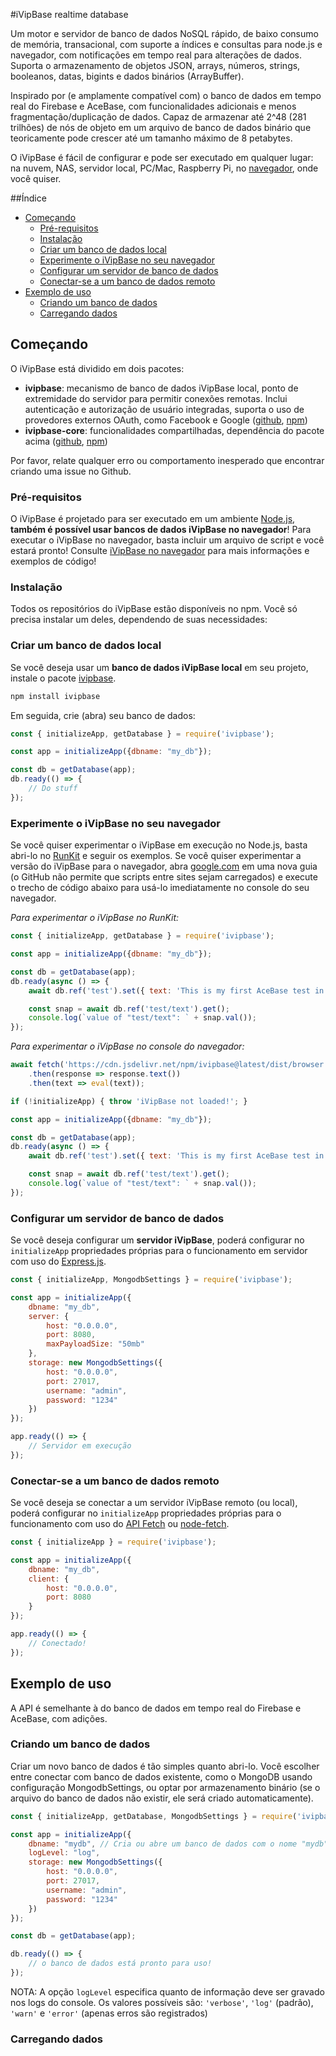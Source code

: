 #iVipBase realtime database

Um motor e servidor de banco de dados NoSQL rápido, de baixo consumo de memória, transacional, com suporte a índices e consultas para node.js e navegador, com notificações em tempo real para alterações de dados. Suporta o armazenamento de objetos JSON, arrays, números, strings, booleanos, datas, bigints e dados binários (ArrayBuffer).

Inspirado por (e amplamente compatível com) o banco de dados em tempo real do Firebase e AceBase, com funcionalidades adicionais e menos fragmentação/duplicação de dados. Capaz de armazenar até 2^48 (281 trilhões) de nós de objeto em um arquivo de banco de dados binário que teoricamente pode crescer até um tamanho máximo de 8 petabytes.

O iVipBase é fácil de configurar e pode ser executado em qualquer lugar: na nuvem, NAS, servidor local, PC/Mac, Raspberry Pi, no [navegador](#experimente-o-ivipbase-no-seu-navegador), onde você quiser.

##Índice

- [Começando](#começando)
  - [Pré-requisitos](#pré-requisitos)
  - [Instalação](#instalação)
  - [Criar um banco de dados local](#criar-um-banco-de-dados-local)
  - [Experimente o iVipBase no seu navegador](#experimente-o-ivipbase-no-seu-navegador)
  - [Configurar um servidor de banco de dados](#configurar-um-servidor-de-banco-de-dados)
  - [Conectar-se a um banco de dados remoto](#conectar-se-a-um-banco-de-dados-remoto)
- [Exemplo de uso](#exemplo-de-uso)
  - [Criando um banco de dados](#criando-um-banco-de-dados)
  - [Carregando dados](#carregando-dados)
  
## Começando

O iVipBase está dividido em dois pacotes:
* **ivipbase**: mecanismo de banco de dados iVipBase local, ponto de extremidade do servidor para permitir conexões remotas. Inclui autenticação e autorização de usuário integradas, suporta o uso de provedores externos OAuth, como Facebook e Google ([github](https://github.com/ivipservices/ivipbase), [npm](https://www.npmjs.com/package/ivipbase))
* **ivipbase-core**: funcionalidades compartilhadas, dependência do pacote acima ([github](https://github.com/ivipservices/ivipbase-core), [npm](https://www.npmjs.com/package/ivipbase-core))

Por favor, relate qualquer erro ou comportamento inesperado que encontrar criando uma issue no Github.

### Pré-requisitos

O iVipBase é projetado para ser executado em um ambiente [Node.js](https://nodejs.org/), **também é possível usar bancos de dados iVipBase no navegador**! Para executar o iVipBase no navegador, basta incluir um arquivo de script e você estará pronto! Consulte [iVipBase no navegador](#experimente-o-ivipbase-no-seu-navegador) para mais informações e exemplos de código!

### Instalação

Todos os repositórios do iVipBase estão disponíveis no npm. Você só precisa instalar um deles, dependendo de suas necessidades:

### Criar um banco de dados local

Se você deseja usar um **banco de dados iVipBase local** em seu projeto, instale o pacote [ivipbase](https://www.npmjs.com/package/ivipbase).

```sh
npm install ivipbase
```

Em seguida, crie (abra) seu banco de dados:
```js
const { initializeApp, getDatabase } = require('ivipbase');

const app = initializeApp({dbname: "my_db"});

const db = getDatabase(app);
db.ready(() => {
    // Do stuff
});
```

### Experimente o iVipBase no seu navegador

Se você quiser experimentar o iVipBase em execução no Node.js, basta abri-lo no [RunKit](https://npm.runkit.com/acebase) e seguir os exemplos. Se você quiser experimentar a versão do iVipBase para o navegador, abra [google.com](google.com) em uma nova guia (o GitHub não permite que scripts entre sites sejam carregados) e execute o trecho de código abaixo para usá-lo imediatamente no console do seu navegador.

*Para experimentar o iVipBase no RunKit:*

```js
const { initializeApp, getDatabase } = require('ivipbase');

const app = initializeApp({dbname: "my_db"});

const db = getDatabase(app);
db.ready(async () => {
    await db.ref('test').set({ text: 'This is my first AceBase test in RunKit' });

    const snap = await db.ref('test/text').get();
    console.log(`value of "test/text": ` + snap.val());
});
```

*Para experimentar o iVipBase no console do navegador:*

```js
await fetch('https://cdn.jsdelivr.net/npm/ivipbase@latest/dist/browser.min.js')
    .then(response => response.text())
    .then(text => eval(text));

if (!initializeApp) { throw 'iVipBase not loaded!'; }

const app = initializeApp({dbname: "my_db"});

const db = getDatabase(app);
db.ready(async () => {
    await db.ref('test').set({ text: 'This is my first AceBase test in the browser' });

    const snap = await db.ref('test/text').get();
    console.log(`value of "test/text": ` + snap.val());
});
```

### Configurar um servidor de banco de dados
Se você deseja configurar um **servidor iVipBase**, poderá configurar no `initializeApp` propriedades próprias para o funcionamento em servidor com uso do [Express.js](https://expressjs.com/pt-br/).

```js
const { initializeApp, MongodbSettings } = require('ivipbase');

const app = initializeApp({
    dbname: "my_db", 
    server: {
        host: "0.0.0.0",
        port: 8080,
        maxPayloadSize: "50mb"
    },
    storage: new MongodbSettings({
        host: "0.0.0.0",
        port: 27017,
        username: "admin",
        password: "1234"
    })
});

app.ready(() => {
    // Servidor em execução
});
```

### Conectar-se a um banco de dados remoto
Se você deseja se conectar a um servidor iVipBase remoto (ou local), poderá configurar no `initializeApp` propriedades próprias para o funcionamento com uso do [API Fetch](https://developer.mozilla.org/pt-BR/docs/Web/API/Fetch_API/Using_Fetch) ou [node-fetch](https://www.npmjs.com/package/node-fetch).

```js
const { initializeApp } = require('ivipbase');

const app = initializeApp({
    dbname: "my_db", 
    client: {
        host: "0.0.0.0",
        port: 8080
    }
});

app.ready(() => {
    // Conectado!
});
```

## Exemplo de uso

A API é semelhante à do banco de dados em tempo real do Firebase e AceBase, com adições.

### Criando um banco de dados

Criar um novo banco de dados é tão simples quanto abri-lo. Você escolher entre conectar com banco de dados existente, como o MongoDB usando configuração MongodbSettings, ou optar por armazenamento binário (se o arquivo do banco de dados não existir, ele será criado automaticamente).

```javascript
const { initializeApp, getDatabase, MongodbSettings } = require('ivipbase');

const app = initializeApp({
    dbname: "mydb", // Cria ou abre um banco de dados com o nome "mydb"
    logLevel: "log",
    storage: new MongodbSettings({
        host: "0.0.0.0",
        port: 27017,
        username: "admin",
        password: "1234"
    })
});

const db = getDatabase(app);  

db.ready(() => {
    // o banco de dados está pronto para uso!
});
```

NOTA: A opção `logLevel` especifica quanto de informação deve ser gravado nos logs do console. Os valores possíveis são: `'verbose'`, `'log'` (padrão), `'warn'` e `'error'` (apenas erros são registrados)

### Carregando dados